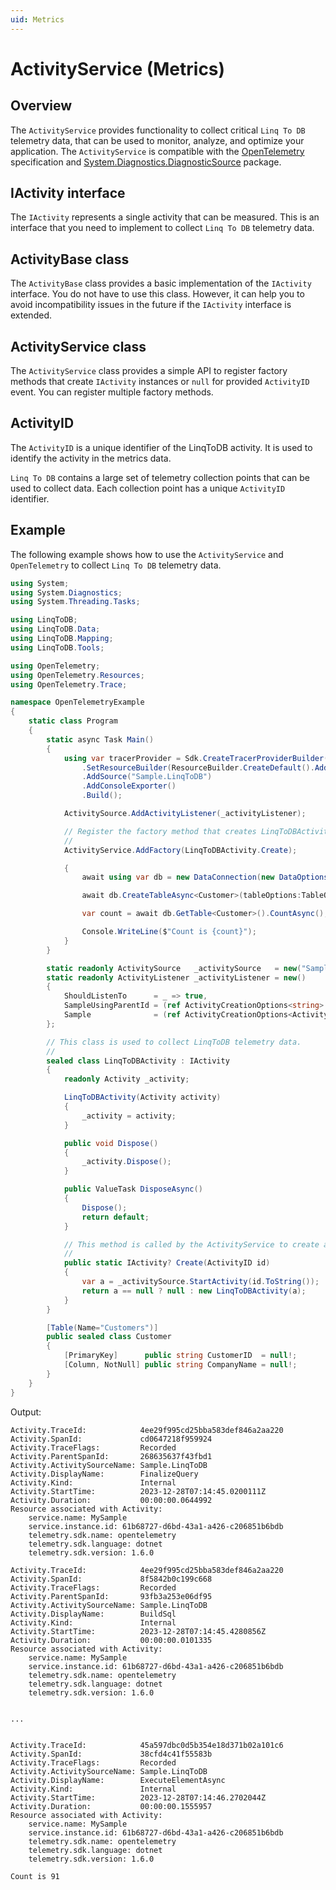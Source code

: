 ```yaml
---
uid: Metrics
---
```


# ActivityService (Metrics)<!-- omit in toc -->

## Overview

The `ActivityService` provides functionality to collect critical `Linq To DB` telemetry data, that can be used to monitor, analyze, and optimize your application.
The `ActivityService` is compatible with the [OpenTelemetry](https://opentelemetry.io/) specification and [System.Diagnostics.DiagnosticSource](https://www.nuget.org/packages/System.Diagnostics.DiagnosticSource/) package.

## IActivity interface

The `IActivity` represents a single activity that can be measured.
This is an interface that you need to implement to collect `Linq To DB` telemetry data.

## ActivityBase class

The `ActivityBase` class provides a basic implementation of the `IActivity` interface. You do not have to use this class.
However, it can help you to avoid incompatibility issues in the future if the `IActivity` interface is extended.

## ActivityService class

The `ActivityService` class provides a simple API to register factory methods that create `IActivity` instances or `null` for provided `ActivityID` event.
You can register multiple factory methods.

## ActivityID

The `ActivityID` is a unique identifier of the LinqToDB activity. It is used to identify the activity in the metrics data.

`Linq To DB` contains a large set of telemetry collection points that can be used to collect data. 
Each collection point has a unique `ActivityID` identifier.

## Example

The following example shows how to use the `ActivityService` and `OpenTelemetry` to collect `Linq To DB` telemetry data.

```c#
using System;
using System.Diagnostics;
using System.Threading.Tasks;

using LinqToDB;
using LinqToDB.Data;
using LinqToDB.Mapping;
using LinqToDB.Tools;

using OpenTelemetry;
using OpenTelemetry.Resources;
using OpenTelemetry.Trace;

namespace OpenTelemetryExample
{
    static class Program
    {
        static async Task Main()
        {
            using var tracerProvider = Sdk.CreateTracerProviderBuilder()
                .SetResourceBuilder(ResourceBuilder.CreateDefault().AddService("MySample"))
                .AddSource("Sample.LinqToDB")
                .AddConsoleExporter()
                .Build();

            ActivitySource.AddActivityListener(_activityListener);

            // Register the factory method that creates LinqToDBActivity instances.
            //
            ActivityService.AddFactory(LinqToDBActivity.Create);

            {
                await using var db = new DataConnection(new DataOptions().UseSQLiteMicrosoft("Data Source=Northwind.MS.sqlite"));

                await db.CreateTableAsync<Customer>(tableOptions:TableOptions.CheckExistence);

                var count = await db.GetTable<Customer>().CountAsync();

                Console.WriteLine($"Count is {count}");
            }
        }

        static readonly ActivitySource   _activitySource   = new("Sample.LinqToDB");
        static readonly ActivityListener _activityListener = new()
        {
            ShouldListenTo      = _ => true,
            SampleUsingParentId = (ref ActivityCreationOptions<string>          _) => ActivitySamplingResult.AllData,
            Sample              = (ref ActivityCreationOptions<ActivityContext> _) => ActivitySamplingResult.AllData
        };

        // This class is used to collect LinqToDB telemetry data.
        //
        sealed class LinqToDBActivity : IActivity
        {
            readonly Activity _activity;

            LinqToDBActivity(Activity activity)
            {
                _activity = activity;
            }

            public void Dispose()
            {
                _activity.Dispose();
            }

            public ValueTask DisposeAsync()
            {
                Dispose();
                return default;
            }

            // This method is called by the ActivityService to create an instance of the LinqToDBActivity class.
            //
            public static IActivity? Create(ActivityID id)
            {
                var a = _activitySource.StartActivity(id.ToString());
                return a == null ? null : new LinqToDBActivity(a);
            }
        }

        [Table(Name="Customers")]
        public sealed class Customer
        {
            [PrimaryKey]      public string CustomerID  = null!;
            [Column, NotNull] public string CompanyName = null!;
        }
    }
}
```

Output:

```
Activity.TraceId:            4ee29f995cd25bba583def846a2aa220
Activity.SpanId:             cd0647218f959924
Activity.TraceFlags:         Recorded
Activity.ParentSpanId:       268635637f43fbd1
Activity.ActivitySourceName: Sample.LinqToDB
Activity.DisplayName:        FinalizeQuery
Activity.Kind:               Internal
Activity.StartTime:          2023-12-28T07:14:45.0200111Z
Activity.Duration:           00:00:00.0644992
Resource associated with Activity:
    service.name: MySample
    service.instance.id: 61b68727-d6bd-43a1-a426-c206851b6bdb
    telemetry.sdk.name: opentelemetry
    telemetry.sdk.language: dotnet
    telemetry.sdk.version: 1.6.0

Activity.TraceId:            4ee29f995cd25bba583def846a2aa220
Activity.SpanId:             8f5842b0c199c668
Activity.TraceFlags:         Recorded
Activity.ParentSpanId:       93fb3a253e06df95
Activity.ActivitySourceName: Sample.LinqToDB
Activity.DisplayName:        BuildSql
Activity.Kind:               Internal
Activity.StartTime:          2023-12-28T07:14:45.4280856Z
Activity.Duration:           00:00:00.0101335
Resource associated with Activity:
    service.name: MySample
    service.instance.id: 61b68727-d6bd-43a1-a426-c206851b6bdb
    telemetry.sdk.name: opentelemetry
    telemetry.sdk.language: dotnet
    telemetry.sdk.version: 1.6.0


...


Activity.TraceId:            45a597dbc0d5b354e18d371b02a101c6
Activity.SpanId:             38cfd4c41f55583b
Activity.TraceFlags:         Recorded
Activity.ActivitySourceName: Sample.LinqToDB
Activity.DisplayName:        ExecuteElementAsync
Activity.Kind:               Internal
Activity.StartTime:          2023-12-28T07:14:46.2702044Z
Activity.Duration:           00:00:00.1555957
Resource associated with Activity:
    service.name: MySample
    service.instance.id: 61b68727-d6bd-43a1-a426-c206851b6bdb
    telemetry.sdk.name: opentelemetry
    telemetry.sdk.language: dotnet
    telemetry.sdk.version: 1.6.0

Count is 91
```
